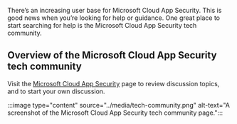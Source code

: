 There’s an increasing user base for Microsoft Cloud App Security. This is good news when you’re looking for help or guidance. One great place to start searching for help is the Microsoft Cloud App Security tech community.

## Overview of the Microsoft Cloud App Security tech community

Visit the [Microsoft Cloud App Security](https://techcommunity.microsoft.com/t5/microsoft-cloud-app-security/bd-p/MicrosoftCloudAppSecurity) page to review discussion topics, and to start your own discussion.

:::image type="content" source="../media/tech-community.png" alt-text="A screenshot of the Microsoft Cloud App Security tech community page.":::
